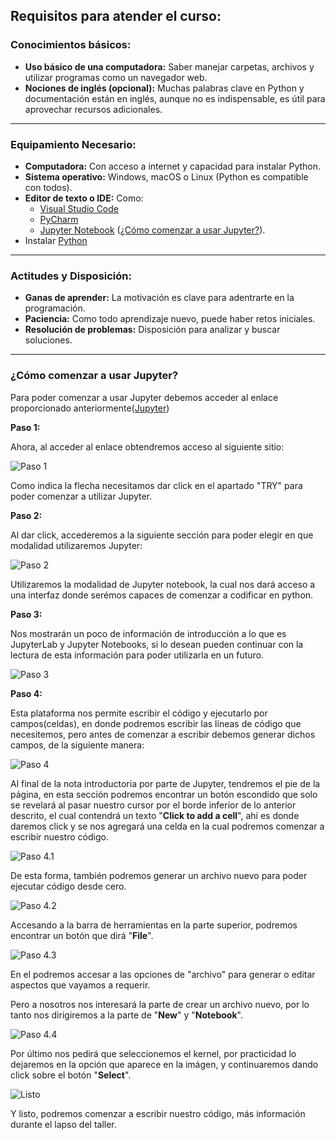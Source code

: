 ## Requisitos para atender el curso:

### Conocimientos básicos:
- **Uso básico de una computadora:** Saber manejar carpetas, archivos y utilizar programas como un navegador web.
- **Nociones de inglés (opcional):** Muchas palabras clave en Python y documentación están en inglés, aunque no es indispensable, es útil para aprovechar recursos adicionales.

---
### Equipamiento Necesario:
- **Computadora:** Con acceso a internet y capacidad para instalar Python.
- **Sistema operativo:** Windows, macOS o Linux (Python es compatible con todos).
- **Editor de texto o IDE:** Como:
  - [Visual Studio Code](https://code.visualstudio.com)
  - [PyCharm](https://www.jetbrains.com/pycharm/)
  - [Jupyter Notebook](https://jupyter.org) ([¿Cómo comenzar a usar Jupyter?](#cómo-comenzar-a-usar-jupyter)).
- Instalar [Python](Python.org)

---
### Actitudes y Disposición:
- **Ganas de aprender:** La motivación es clave para adentrarte en la programación.
- **Paciencia:** Como todo aprendizaje nuevo, puede haber retos iniciales.
- **Resolución de problemas:** Disposición para analizar y buscar soluciones.

---
### ¿Cómo comenzar a usar Jupyter?

Para poder comenzar a usar Jupyter debemos acceder al enlace proporcionado anteriormente([Jupyter](https://jupyter.org))

**Paso 1:**

Ahora, al acceder al enlace obtendremos acceso al siguiente sitio:

![Paso 1](Imagenes/captura_jupy.PNG)

Como indica la flecha necesitamos dar click en el apartado "TRY" para poder comenzar a utilizar Jupyter.

**Paso 2:**

Al dar click, accederemos a la siguiente sección para poder elegir en que modalidad utilizaremos Jupyter:

![Paso 2](Imagenes/jupynb.png)

Utilizaremos la modalidad de Jupyter notebook, la cual nos dará acceso a una interfaz donde serémos capaces de comenzar a codificar en python.

**Paso 3:**

Nos mostrarán un poco de información de introducción a lo que es JupyterLab y Jupyter Notebooks, si lo desean pueden continuar con la lectura de esta información para poder utilizarla en un futuro.

![Paso 3](Imagenes/nb-intro.png)


**Paso 4:**

Esta plataforma nos permite escribir el código y ejecutarlo por campos(celdas), en donde podremos escribir las líneas de código que necesitemos, pero antes de comenzar a escribir debemos generar dichos campos, de la siguiente manera:

![Paso 4](Imagenes/nb_continue.png)

Al final de la nota introductoria por parte de Jupyter, tendremos el pie de la página, en esta sección podremos encontrar un botón escondido que solo se revelará al pasar nuestro cursor por el borde inferior de lo anterior descrito, el cual contendrá un texto "**Click to add a cell**", ahí es donde daremos click y se nos agregará una celda en la cual podremos comenzar a escribir nuestro código.

![Paso 4.1](Imagenes/nb_continue2.png)

De esta forma, también podremos generar un archivo nuevo para poder ejecutar código desde cero.

![Paso 4.2](Imagenes/new_nb.png)

Accesando a la barra de herramientas en la parte superior, podremos encontrar un botón que dirá "**File**".

![Paso 4.3](Imagenes/new_nb2.png)

En el podremos accesar a las opciones de "archivo" para generar o editar aspectos que vayamos a requerir.

Pero a nosotros nos interesará la parte de crear un archivo nuevo, por lo tanto nos dirigiremos a la parte de "**New**" y "**Notebook**".

![Paso 4.4](Imagenes/new_nb3.png)

Por último nos pedirá que seleccionemos el kernel, por practicidad lo dejaremos en la opción que aparece en la imágen, y continuaremos dando click sobre el botón "**Select**".

![Listo](Imagenes/new_nb4.png)

Y listo, podremos comenzar a escribir nuestro código, más información durante el lapso del taller.
